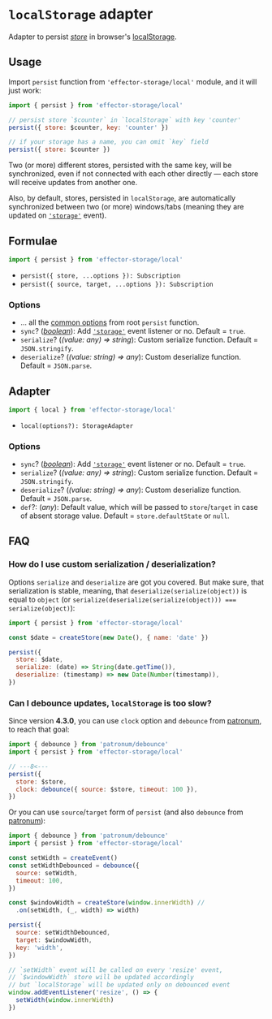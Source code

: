 # `localStorage` adapter

Adapter to persist [_store_] in browser's [localStorage].

## Usage

Import `persist` function from `'effector-storage/local'` module, and it will just work:

```javascript
import { persist } from 'effector-storage/local'

// persist store `$counter` in `localStorage` with key 'counter'
persist({ store: $counter, key: 'counter' })

// if your storage has a name, you can omit `key` field
persist({ store: $counter })
```

Two (or more) different stores, persisted with the same key, will be synchronized, even if not connected with each other directly — each store will receive updates from another one.

Also, by default, stores, persisted in `localStorage`, are automatically synchronized between two (or more) windows/tabs (meaning they are updated on [`'storage'`] event).

## Formulae

```javascript
import { persist } from 'effector-storage/local'
```

- `persist({ store, ...options }): Subscription`
- `persist({ source, target, ...options }): Subscription`

### Options

- ... all the [common options](../../README.md#options) from root `persist` function.
- `sync`? ([_boolean_]): Add [`'storage'`] event listener or no. Default = `true`.
- `serialize`? (_(value: any) => string_): Custom serialize function. Default = `JSON.stringify`.
- `deserialize`? (_(value: string) => any_): Custom deserialize function. Default = `JSON.parse`.

## Adapter

```javascript
import { local } from 'effector-storage/local'
```

- `local(options?): StorageAdapter`

### Options

- `sync`? ([_boolean_]): Add [`'storage'`] event listener or no. Default = `true`.
- `serialize`? (_(value: any) => string_): Custom serialize function. Default = `JSON.stringify`.
- `deserialize`? (_(value: string) => any_): Custom deserialize function. Default = `JSON.parse`.
- `def`?: (_any_): Default value, which will be passed to `store`/`target` in case of absent storage value. Default = `store.defaultState` or `null`.

## FAQ

### How do I use custom serialization / deserialization?

Options `serialize` and `deserialize` are got you covered. But make sure, that serialization is stable, meaning, that `deserialize(serialize(object))` is equal to `object` (or `serialize(deserialize(serialize(object))) === serialize(object)`):

```javascript
import { persist } from 'effector-storage/local'

const $date = createStore(new Date(), { name: 'date' })

persist({
  store: $date,
  serialize: (date) => String(date.getTime()),
  deserialize: (timestamp) => new Date(Number(timestamp)),
})
```

### Can I debounce updates, `localStorage` is too slow?

Since version **4.3.0**, you can use `clock` option and `debounce` from [patronum](https://github.com/effector/patronum/tree/main/debounce), to reach that goal:

```javascript
import { debounce } from 'patronum/debounce'
import { persist } from 'effector-storage/local'

// ---8<---
persist({
  store: $store,
  clock: debounce({ source: $store, timeout: 100 }),
})
```

Or you can use `source`/`target` form of `persist` (and also `debounce` from [patronum](https://github.com/effector/patronum/tree/main/debounce)):

```javascript
import { debounce } from 'patronum/debounce'
import { persist } from 'effector-storage/local'

const setWidth = createEvent()
const setWidthDebounced = debounce({
  source: setWidth,
  timeout: 100,
})

const $windowWidth = createStore(window.innerWidth) //
  .on(setWidth, (_, width) => width)

persist({
  source: setWidthDebounced,
  target: $windowWidth,
  key: 'width',
})

// `setWidth` event will be called on every 'resize' event,
// `$windowWidth` store will be updated accordingly
// but `localStorage` will be updated only on debounced event
window.addEventListener('resize', () => {
  setWidth(window.innerWidth)
})
```

[localstorage]: https://developer.mozilla.org/en-US/docs/Web/API/Window/localStorage
[`'storage'`]: https://developer.mozilla.org/en-US/docs/Web/API/StorageEvent
[_subscription_]: https://effector.dev/docs/glossary#subscription
[_store_]: https://effector.dev/docs/api/effector/store
[_function_]: https://developer.mozilla.org/en-US/docs/Glossary/Function
[_boolean_]: https://developer.mozilla.org/en-US/docs/Glossary/Boolean
